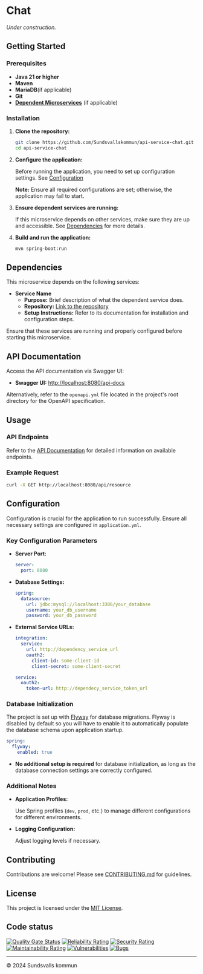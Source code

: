 # Chat

_Under construction._

## Getting Started

### Prerequisites

- **Java 21 or higher**
- **Maven**
- **MariaDB**(if applicable)
- **Git**
- **[Dependent Microservices](#dependencies)** (if applicable)

### Installation

1. **Clone the repository:**

   ```bash
   git clone https://github.com/Sundsvallskommun/api-service-chat.git
   cd api-service-chat
   ```
2. **Configure the application:**

   Before running the application, you need to set up configuration settings.
   See [Configuration](#Configuration)

   **Note:** Ensure all required configurations are set; otherwise, the application may fail to start.

3. **Ensure dependent services are running:**

   If this microservice depends on other services, make sure they are up and accessible.
   See [Dependencies](#dependencies) for more details.

4. **Build and run the application:**

   ```bash
   mvn spring-boot:run
   ```

## Dependencies

This microservice depends on the following services:

- **Service Name**
  - **Purpose:** Brief description of what the dependent service does.
  - **Repository:** [Link to the repository](https://github.com/Sundsvallskommun/service_name)
  - **Setup Instructions:** Refer to its documentation for installation and configuration steps.

Ensure that these services are running and properly configured before starting this microservice.

## API Documentation

Access the API documentation via Swagger UI:

- **Swagger UI:** [http://localhost:8080/api-docs](http://localhost:8080/api-docs)

Alternatively, refer to the `openapi.yml` file located in the project's root directory for the OpenAPI specification.

## Usage

### API Endpoints

Refer to the [API Documentation](#api-documentation) for detailed information on available endpoints.

### Example Request

```bash
curl -X GET http://localhost:8080/api/resource
```

## Configuration

Configuration is crucial for the application to run successfully. Ensure all necessary settings are configured in
`application.yml`.

### Key Configuration Parameters

- **Server Port:**

  ```yaml
  server:
    port: 8080
  ```
- **Database Settings:**

  ```yaml
  spring:
    datasource:
      url: jdbc:mysql://localhost:3306/your_database
      username: your_db_username
      password: your_db_password
  ```
- **External Service URLs:**

  ```yaml
  integration:
    service:
      url: http://dependency_service_url
      oauth2:
        client-id: some-client-id
        client-secret: some-client-secret

  service:
    oauth2:
      token-url: http://dependecy_service_token_url
  ```

### Database Initialization

The project is set up with [Flyway](https://github.com/flyway/flyway) for database migrations. Flyway is disabled by
default so you will have to enable it to automatically populate the database schema upon application startup.

```yaml
spring:
  flyway:
    enabled: true
```

- **No additional setup is required** for database initialization, as long as the database connection settings are
  correctly configured.

### Additional Notes

- **Application Profiles:**

  Use Spring profiles (`dev`, `prod`, etc.) to manage different configurations for different environments.

- **Logging Configuration:**

  Adjust logging levels if necessary.

## Contributing

Contributions are welcome! Please
see [CONTRIBUTING.md](https://github.com/Sundsvallskommun/.github/blob/main/.github/CONTRIBUTING.md) for guidelines.

## License

This project is licensed under the [MIT License](LICENSE).

## Code status

[![Quality Gate Status](https://sonarcloud.io/api/project_badges/measure?project=Sundsvallskommun_api-service-chat&metric=alert_status)](https://sonarcloud.io/summary/overall?id=Sundsvallskommun_api-service-chat)
[![Reliability Rating](https://sonarcloud.io/api/project_badges/measure?project=Sundsvallskommun_api-service-chat&metric=reliability_rating)](https://sonarcloud.io/summary/overall?id=Sundsvallskommun_api-service-chat)
[![Security Rating](https://sonarcloud.io/api/project_badges/measure?project=Sundsvallskommun_api-service-chat&metric=security_rating)](https://sonarcloud.io/summary/overall?id=Sundsvallskommun_api-service-chat)
[![Maintainability Rating](https://sonarcloud.io/api/project_badges/measure?project=Sundsvallskommun_api-service-chat&metric=sqale_rating)](https://sonarcloud.io/summary/overall?id=Sundsvallskommun_api-service-chat)
[![Vulnerabilities](https://sonarcloud.io/api/project_badges/measure?project=Sundsvallskommun_api-service-chat&metric=vulnerabilities)](https://sonarcloud.io/summary/overall?id=Sundsvallskommun_api-service-chat)
[![Bugs](https://sonarcloud.io/api/project_badges/measure?project=Sundsvallskommun_api-service-chat&metric=bugs)](https://sonarcloud.io/summary/overall?id=Sundsvallskommun_api-service-chat)

---

© 2024 Sundsvalls kommun
